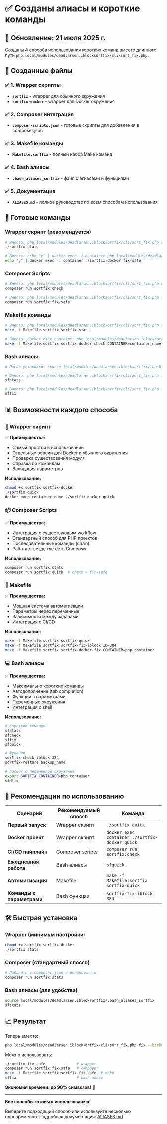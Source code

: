 # ✅ Созданы алиасы и короткие команды

## 📅 Обновление: 21 июля 2025 г.

Созданы 4 способа использования коротких команд вместо длинного пути `php local/modules/deadlarsen.iblocksortfix/cli/sort_fix.php`.

## 🎯 Созданные файлы

### ✅ 1. Wrapper скрипты
- **`sortfix`** - wrapper для обычного окружения
- **`sortfix-docker`** - wrapper для Docker окружения

### ✅ 2. Composer интеграция
- **`composer-scripts.json`** - готовые скрипты для добавления в composer.json

### ✅ 3. Makefile команды
- **`Makefile.sortfix`** - полный набор Make команд

### ✅ 4. Bash алиасы
- **`.bash_aliases_sortfix`** - файл с алиасами и функциями

### ✅ 5. Документация
- **`ALIASES.md`** - полное руководство по всем способам использования

## 🚀 Готовые команды

### Wrapper скрипт (рекомендуется)
```bash
# Вместо: php local/modules/deadlarsen.iblocksortfix/cli/sort_fix.php stats
./sortfix stats

# Вместо: echo "y" | docker exec -i container php local/modules/deadlarsen.iblocksortfix/cli/sort_fix.php fix --backup
echo "y" | docker exec -i container ./sortfix-docker fix-safe
```

### Composer Scripts
```bash
# Вместо: php local/modules/deadlarsen.iblocksortfix/cli/sort_fix.php check
composer run sortfix:check

# Вместо: php local/modules/deadlarsen.iblocksortfix/cli/sort_fix.php fix --backup
composer run sortfix:fix-safe
```

### Makefile команды
```bash
# Вместо: php local/modules/deadlarsen.iblocksortfix/cli/sort_fix.php stats
make -f Makefile.sortfix sortfix-stats

# Вместо: docker exec container php local/modules/deadlarsen.iblocksortfix/cli/sort_fix.php check
make -f Makefile.sortfix sortfix-docker-check CONTAINER=container_name
```

### Bash алиасы
```bash
# После установки: source local/modules/deadlarsen.iblocksortfix/.bash_aliases_sortfix

# Вместо: php local/modules/deadlarsen.iblocksortfix/cli/sort_fix.php stats
sfstats

# Вместо: php local/modules/deadlarsen.iblocksortfix/cli/sort_fix.php fix --backup
sffix
```

## 📊 Возможности каждого способа

### 🎯 Wrapper скрипт
✅ **Преимущества:**
- Самый простой в использовании
- Отдельные версии для Docker и обычного окружения
- Проверка существования модуля
- Справка по командам
- Валидация параметров

**Использование:**
```bash
chmod +x sortfix sortfix-docker
./sortfix quick
docker exec container_name ./sortfix-docker quick
```

### 📦 Composer Scripts
✅ **Преимущества:**
- Интеграция с существующим workflow
- Стандартный способ для PHP проектов
- Последовательные команды (chain)
- Работает везде где есть Composer

**Использование:**
```bash
composer run sortfix:stats
composer run sortfix:quick  # check + fix-safe
```

### 🔨 Makefile
✅ **Преимущества:**
- Мощная система автоматизации
- Параметры через переменные
- Зависимости между задачами
- Интеграция с CI/CD

**Использование:**
```bash
make -f Makefile.sortfix sortfix-quick
make -f Makefile.sortfix sortfix-fix-iblock ID=384
make -f Makefile.sortfix sortfix-docker-fix CONTAINER=php_container
```

### 💻 Bash алиасы
✅ **Преимущества:**
- Максимально короткие команды
- Автодополнение (tab completion)
- Функции с параметрами
- Переменные окружения
- Интеграция с shell

**Использование:**
```bash
# Короткие команды
sfstats
sfcheck  
sffix
sfquick

# Функции
sortfix-check-iblock 384
sortfix-restore backup_name

# Docker с переменной окружения
export SORTFIX_CONTAINER=php_container
sfdfix
```

## 🎯 Рекомендации по использованию

| Сценарий | Рекомендуемый способ | Команда |
|----------|---------------------|---------|
| **Первый запуск** | Wrapper скрипт | `./sortfix quick` |
| **Docker проект** | Wrapper скрипт | `docker exec container ./sortfix-docker quick` |
| **CI/CD пайплайн** | Composer scripts | `composer run sortfix:check` |
| **Ежедневная работа** | Bash алиасы | `sfquick` |
| **Автоматизация** | Makefile | `make -f Makefile.sortfix sortfix-quick` |
| **Команды с параметрами** | Bash функции | `sortfix-fix-iblock 384` |

## 🛠️ Быстрая установка

### Wrapper (минимум настройки)
```bash
chmod +x sortfix sortfix-docker
./sortfix stats
```

### Composer (стандартный способ)
```bash
# Добавить в composer.json и использовать
composer run sortfix:stats
```

### Bash алиасы (для удобства)
```bash
source local/modules/deadlarsen.iblocksortfix/.bash_aliases_sortfix
sfstats
```

## 📈 Результат

Теперь вместо:
```bash
php local/modules/deadlarsen.iblocksortfix/cli/sort_fix.php fix --backup
```

Можно использовать:
```bash
./sortfix fix-safe              # wrapper
composer run sortfix:fix-safe   # composer  
make -f Makefile.sortfix sortfix-fix-safe  # make
sffix                           # bash алиас
```

**Экономия времени: до 90% символов! 🎉**

---

**Все способы готовы к использованию!**

Выберите подходящий способ или используйте несколько одновременно. Подробная документация: [ALIASES.md](ALIASES.md) 